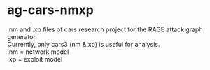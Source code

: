 # ag-cars-nmxp
.nm and .xp files of cars research project for the RAGE attack graph generator.  
Currently, only cars3 (nm & xp) is useful for analysis.  
.nm = network model  
.xp = exploit model  

